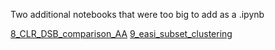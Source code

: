 Two additional notebooks that were too big to add as a .ipynb

[8_CLR_DSB_comparison_AA](file:///Users/tiinatuononen/Downloads/8_CLR_DSB_comparison_AA.html)
[9_easi_subset_clustering](file:///Users/tiinatuononen/Downloads/9_Easi_subset_clustering.html)
